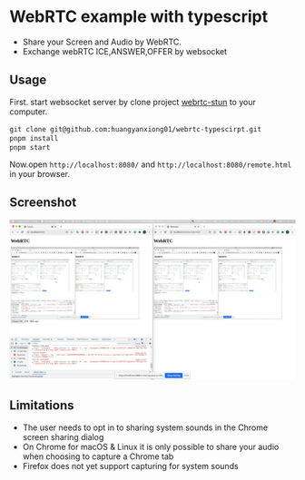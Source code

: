 # WebRTC example with typescript
- Share your Screen and Audio by WebRTC. 
- Exchange webRTC ICE,ANSWER,OFFER by websocket

## Usage
First. start websocket server by clone project [webrtc-stun](https://github.com/huangyanxiong01/webrtc-stun) to your computer.

```shell
git clone git@github.com:huangyanxiong01/webrtc-typescirpt.git
pnpm install
pnpm start
```

Now.open `http://localhost:8080/` and `http://localhost:8080/remote.html` in your browser.

## Screenshot
![webrtc](./src/assets/screenshot-1.png)

## Limitations
- The user needs to opt in to sharing system sounds in the Chrome screen sharing dialog
- On Chrome for macOS & Linux it is only possible to share your audio when choosing to capture a Chrome tab
- Firefox does not yet support capturing for system sounds
